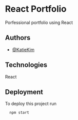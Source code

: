 
# React Portfolio

Porfessional portfolio using React



## Authors

- [@KatieKim](https://github.com/KatieKim22)


## Technologies

React


## Deployment

To deploy this project run

```bash
  npm start
```
